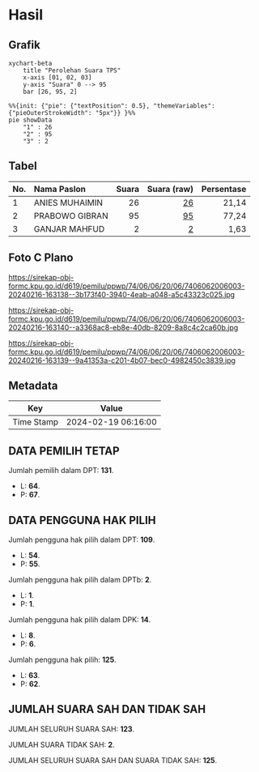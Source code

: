 # Hasil

## Grafik

```mermaid
xychart-beta
    title "Perolehan Suara TPS"
    x-axis [01, 02, 03]
    y-axis "Suara" 0 --> 95
    bar [26, 95, 2]
```

```mermaid
%%{init: {"pie": {"textPosition": 0.5}, "themeVariables": {"pieOuterStrokeWidth": "5px"}} }%%
pie showData
    "1" : 26
    "2" : 95
    "3" : 2
```

## Tabel

| No. | Nama Paslon    | Suara | Suara (raw) | Persentase |
|:--- |:-------------- | -----:| -----------:| ----------:|
| 1   | ANIES MUHAIMIN | 26    | [26][p-1]   | 21,14      |
| 2   | PRABOWO GIBRAN | 95    | [95][p-2]   | 77,24      |
| 3   | GANJAR MAHFUD  | 2     | [2][p-3]    | 1,63       |


[p-1]: https://github.com/gigit-pemilu/pemilu-2024-74-sulawesi-tenggara/blob/main/pilpres/hitung-suara/sub/74-sulawesi-tenggara/sub/06-bombana/sub/06-kabaena-timur/sub/2006-balo/sub/003-tps/sub/paslon-1.txt
[p-2]: https://github.com/gigit-pemilu/pemilu-2024-74-sulawesi-tenggara/blob/main/pilpres/hitung-suara/sub/74-sulawesi-tenggara/sub/06-bombana/sub/06-kabaena-timur/sub/2006-balo/sub/003-tps/sub/paslon-2.txt
[p-3]: https://github.com/gigit-pemilu/pemilu-2024-74-sulawesi-tenggara/blob/main/pilpres/hitung-suara/sub/74-sulawesi-tenggara/sub/06-bombana/sub/06-kabaena-timur/sub/2006-balo/sub/003-tps/sub/paslon-3.txt

## Foto C Plano

https://sirekap-obj-formc.kpu.go.id/d619/pemilu/ppwp/74/06/06/20/06/7406062006003-20240216-163138--3b173f40-3940-4eab-a048-a5c43323c025.jpg

https://sirekap-obj-formc.kpu.go.id/d619/pemilu/ppwp/74/06/06/20/06/7406062006003-20240216-163140--a3368ac8-eb8e-40db-8209-8a8c4c2ca60b.jpg

https://sirekap-obj-formc.kpu.go.id/d619/pemilu/ppwp/74/06/06/20/06/7406062006003-20240216-163139--9a41353a-c201-4b07-bec0-4982450c3839.jpg


## Metadata

| Key        | Value               |
| ---------- | ------------------- |
| Time Stamp | 2024-02-19 06:16:00 |


## DATA PEMILIH TETAP

Jumlah pemilih dalam DPT: **131**.
 * L: **64**.
 * P: **67**.

## DATA PENGGUNA HAK PILIH

Jumlah pengguna hak pilih dalam DPT: **109**.
 * L: **54**.
 * P: **55**.

Jumlah pengguna hak pilih dalam DPTb: **2**.
 * L: **1**.
 * P: **1**.

Jumlah pengguna hak pilih dalam DPK: **14**.
 * L: **8**.
 * P: **6**.

Jumlah pengguna hak pilih: **125**.
 * L: **63**.
 * P: **62**.

## JUMLAH SUARA SAH DAN TIDAK SAH

JUMLAH SELURUH SUARA SAH: **123**.

JUMLAH SUARA TIDAK SAH: **2**.

JUMLAH SELURUH SUARA SAH DAN SUARA TIDAK SAH: **125**.



